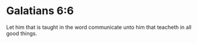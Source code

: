# Galatians 6:6

Let him that is taught in the word communicate unto him that teacheth in all good things.